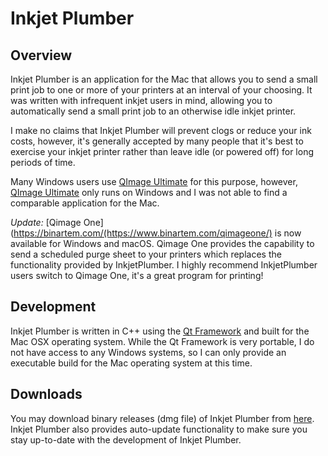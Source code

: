 # Inkjet Plumber                                                        
## Overview
Inkjet Plumber is an application for the Mac that allows you to send a small print job to
one or more of your printers at an interval of your choosing. It was written with infrequent
inkjet users in mind, allowing you to automatically send a small print job to an otherwise idle
inkjet printer.

I make no claims that Inkjet Plumber will prevent clogs or reduce your ink costs, however,
it's generally accepted by many people that it's best to exercise your inkjet printer rather
than leave idle (or powered off) for long periods of time.

Many Windows users use [QImage Ultimate](http://www.ddisoftware.com/qimage-u/index.html) for this purpose,
however, [QImage Ultimate](http://www.ddisoftware.com/qimage-u/index.html) only runs on Windows and
I was not able to find a comparable application for the Mac.

*Update:* [Qimage One](https://binartem.com/(https://www.binartem.com/qimageone/) is now available for
Windows and macOS. Qimage One
provides the capability to send a scheduled purge sheet to your printers which replaces the
functionality provided by InkjetPlumber. I highly recommend InkjetPlumber users switch to Qimage One,
it's a great program for printing!

## Development

Inkjet Plumber is written in C++ using the [Qt Framework](https://www.qt.io/) and built
for the Mac OSX operating system. While the Qt Framework is very portable, I do not have access
to any Windows systems, so I can only provide an executable build for the Mac operating system
at this time.

## Downloads

You may download binary releases (dmg file) of Inkjet Plumber from
[here](https://github.com/jt70471/InkjetPlumber/releases). Inkjet Plumber also provides
auto-update functionality to make sure you stay up-to-date with the development of Inkjet Plumber.
